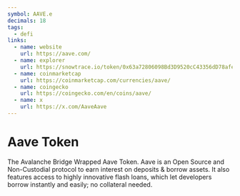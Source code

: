 ```yaml
---
symbol: AAVE.e
decimals: 18
tags:
  - defi
links:
  - name: website
    url: https://aave.com/
  - name: explorer
    url: https://snowtrace.io/token/0x63a72806098Bd3D9520cC43356dD78afe5D386D9
  - name: coinmarketcap
    url: https://coinmarketcap.com/currencies/aave/
  - name: coingecko
    url: https://coingecko.com/en/coins/aave/
  - name: x
    url: https://x.com/AaveAave
---
```


# Aave Token

The Avalanche Bridge Wrapped Aave Token. Aave is an Open Source and Non-Custodial protocol to earn interest on deposits & borrow assets. It also features access to highly innovative flash loans, which let developers borrow instantly and easily; no collateral needed.
